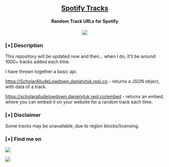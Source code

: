 <h2 align="center"><u>Spotify Tracks</u></h2>

<h4 align="center"> Random Track URLs for Spotify </h4>

<p align="center">
    <img src="https://img.shields.io/github/stars/danielytuk/spotify-tracks?style=for-the-badge&color=orange">
<br>
</p>

### [+] Description
This repository will be updated now and then... when I do, it'll be around 1000+ tracks added each time.

I have thrown together a basic api.

https://ScholarAlludeLowdown.danielytuk.repl.co - returns a JSON object, with data of a track.

https://scholaralludelowdown.danielytuk.repl.co/embed - returns an embed, where you can embed it on your website for a random track each time.

### [+] Disclaimer 
Some tracks may be unavailable, due to region blocks/licensing.

### [+] Find me on 
<a href="mailto:contact@dytuk.media" target="_blank"><img src="https://img.shields.io/badge/Email-contact@dytuk.media-blue?style=for-the-badge&logo=gmail"></a>

<a href="https://discord.gg/r3gmuYBtuX" target="_blank"><img src="https://img.shields.io/badge/Discord-danielytuk#1447-blue?style=for-the-badge&logo=discord"></a>

